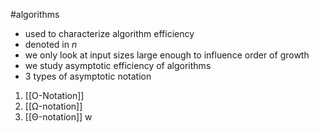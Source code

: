 #algorithms
- used to characterize algorithm efficiency
- denoted in _n_
- we only look at input sizes large enough to influence order of growth
- we study asymptotic efficiency of algorithms
- 3 types of asymptotic notation
1. [[O-Notation]]
2. [[Ω-notation]]
3. [[Θ-notation]]
w